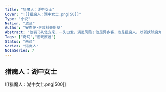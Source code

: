 ```yaml
---
Title: "猎魔人：湖中女士"
Cover: "![[猎魔人：湖中女士.png|50]]"
Type: "小说"
Nation: "波兰"
Author: "安杰伊·萨普科夫斯基"
Abstract: "他骑马从北方来，一头白发，满面风霜；他是异乡客，也是猎魔人，以斩妖除魔为己任，行走在现实与传说的迷雾之间。各路势力都对上古血脉之子虎视眈眈，杰洛特和叶妮芙更是为希瑞四处奔波，心急如焚，但没人知道，少女已落入残忍的赏金猎人之手，他仅凭一人之力便几乎屠尽整个耗子帮，又将希瑞套上项圈，绑上锁链，带向了早已准备好的致命“舞台”。被雷电击中的高塔象征着混沌与毁灭，而立于塔顶的，是一只雨燕。以雨燕为名，又手持雨燕之剑的少女希瑞，唯一的救赎，便是那传说之塔——现在，你听到远处响起的马蹄声了吗？"
Tags: ["奇幻","游戏原著"]
Status: "未读"
Series: "猎魔人"
NoInSeries: 7
---
```

## 猎魔人：湖中女士
![[猎魔人：湖中女士.png|500]]
